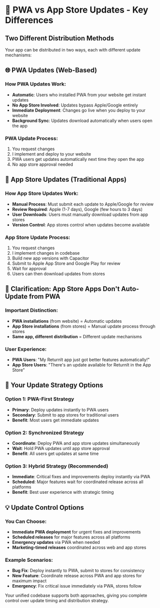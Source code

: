 # 📱 PWA vs App Store Updates - Key Differences

## Two Different Distribution Methods

Your app can be distributed in two ways, each with different update mechanisms:

## 🌐 PWA Updates (Web-Based)

### How PWA Updates Work:
- **Automatic**: Users who installed PWA from your website get instant updates
- **No App Store Involved**: Updates bypass Apple/Google entirely
- **Immediate Deployment**: Changes go live when you deploy to your website
- **Background Sync**: Updates download automatically when users open the app

### PWA Update Process:
1. You request changes
2. I implement and deploy to your website
3. PWA users get updates automatically next time they open the app
4. No app store approval needed

## 🏪 App Store Updates (Traditional Apps)

### How App Store Updates Work:
- **Manual Process**: Must submit each update to Apple/Google for review
- **Review Required**: Apple (1-7 days), Google (few hours to 3 days)
- **User Downloads**: Users must manually download updates from app stores
- **Version Control**: App stores control when updates become available

### App Store Update Process:
1. You request changes
2. I implement changes in codebase
3. Build new app versions with Capacitor
4. Submit to Apple App Store and Google Play for review
5. Wait for approval
6. Users can then download updates from stores

## 🎯 Clarification: App Store Apps Don't Auto-Update from PWA

### Important Distinction:
- **PWA installations** (from website) = Automatic updates
- **App Store installations** (from stores) = Manual update process through stores
- **Same app, different distribution** = Different update mechanisms

### User Experience:
- **PWA Users**: "My ReturnIt app just got better features automatically!"
- **App Store Users**: "There's an update available for ReturnIt in the App Store"

## 🔄 Your Update Strategy Options

### Option 1: PWA-First Strategy
- **Primary**: Deploy updates instantly to PWA users
- **Secondary**: Submit to app stores for traditional users
- **Benefit**: Most users get immediate updates

### Option 2: Synchronized Strategy
- **Coordinate**: Deploy PWA and app store updates simultaneously
- **Wait**: Hold PWA updates until app store approval
- **Benefit**: All users get updates at same time

### Option 3: Hybrid Strategy (Recommended)
- **Immediate**: Critical fixes and improvements deploy instantly via PWA
- **Scheduled**: Major features wait for coordinated release across all platforms
- **Benefit**: Best user experience with strategic timing

## 💡 Update Control Options

### You Can Choose:
- **Immediate PWA deployment** for urgent fixes and improvements
- **Scheduled releases** for major features across all platforms
- **Emergency updates** via PWA when needed
- **Marketing-timed releases** coordinated across web and app stores

### Example Scenarios:
- **Bug Fix**: Deploy instantly to PWA, submit to stores for consistency
- **New Feature**: Coordinate release across PWA and app stores for maximum impact
- **Emergency**: Fix critical issue immediately via PWA, stores follow

Your unified codebase supports both approaches, giving you complete control over update timing and distribution strategy.